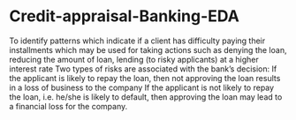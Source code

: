 # Credit-appraisal-Banking-EDA
To identify patterns which indicate if a client has difficulty paying their installments which may be used for taking actions such as denying the loan, reducing the amount of loan, lending (to risky applicants) at a higher interest rate  Two types of risks are associated with the bank’s decision:  If the applicant is likely to repay the loan, then not approving the loan results in a loss of business to the company If the applicant is not likely to repay the loan, i.e. he/she is likely to default, then approving the loan may lead to a financial loss for the company.

